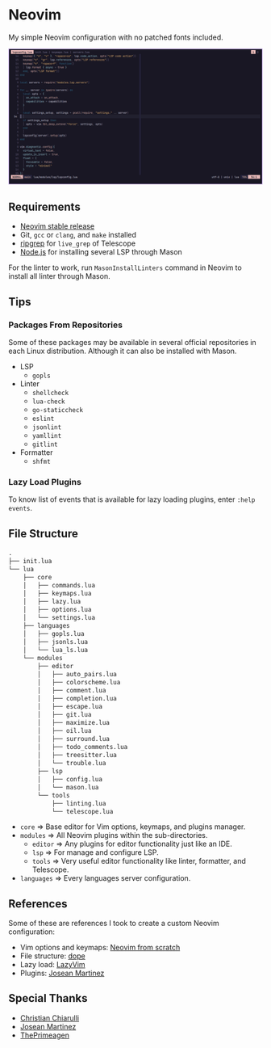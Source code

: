 # Neovim

My simple Neovim configuration with no patched fonts included.

![Neovim](https://raw.githubusercontent.com/wahyuwiyoko/dotfiles/main/screenshots/neovim.png)

## Requirements

- [Neovim stable release](https://github.com/neovim/neovim/releases/tag/stable)
- Git, `gcc` or `clang`, and `make` installed
- [ripgrep](https://github.com/BurntSushi/ripgrep) for `live_grep` of Telescope
- [Node.js](https://nodejs.org/) for installing several LSP through Mason

For the linter to work, run `MasonInstallLinters` command in Neovim to
install all linter through Mason.

## Tips

### Packages From Repositories

Some of these packages may be available in several official repositories in
each Linux distribution. Although it can also be installed with Mason.

- LSP
  - `gopls`
- Linter
  - `shellcheck`
  - `lua-check`
  - `go-staticcheck`
  - `eslint`
  - `jsonlint`
  - `yamllint`
  - `gitlint`
- Formatter
  - `shfmt`

### Lazy Load Plugins

To know list of events that is available for lazy loading plugins,
enter `:help events`.

## File Structure

```
.
├── init.lua
└── lua
    ├── core
    │   ├── commands.lua
    │   ├── keymaps.lua
    │   ├── lazy.lua
    │   ├── options.lua
    │   └── settings.lua
    ├── languages
    │   ├── gopls.lua
    │   ├── jsonls.lua
    │   └── lua_ls.lua
    └── modules
        ├── editor
        │   ├── auto_pairs.lua
        │   ├── colorscheme.lua
        │   ├── comment.lua
        │   ├── completion.lua
        │   ├── escape.lua
        │   ├── git.lua
        │   ├── maximize.lua
        │   ├── oil.lua
        │   ├── surround.lua
        │   ├── todo_comments.lua
        │   ├── treesitter.lua
        │   └── trouble.lua
        ├── lsp
        │   ├── config.lua
        │   └── mason.lua
        └── tools
            ├── linting.lua
            └── telescope.lua
```

- `core` => Base editor for Vim options, keymaps, and plugins manager.
- `modules` => All Neovim plugins within the sub-directories.
  - `editor` => Any plugins for editor functionality just like an IDE.
  - `lsp` => For manage and configure LSP.
  - `tools` => Very useful editor functionality like linter, formatter, and Telescope.
- `languages` => Every languages server configuration.

## References

Some of these are references I took to create a custom Neovim configuration:

- Vim options and keymaps: [Neovim from scratch](https://github.com/lunarvim/neovim-from-scratch)
- File structure: [dope](https://github.com/nvimdev/dope)
- Lazy load: [LazyVim](https://github.com/LazyVim/LazyVim)
- Plugins: [Josean Martinez](https://github.com/josean-dev/dev-environment-files)

## Special Thanks

- [Christian Chiarulli](https://github.com/ChristianChiarulli)
- [Josean Martinez](https://github.com/josean-dev)
- [ThePrimeagen](https://github.com/ThePrimeagen)
